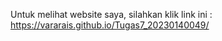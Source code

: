 Untuk melihat website saya, silahkan klik link ini : https://vararais.github.io/Tugas7_20230140049/
